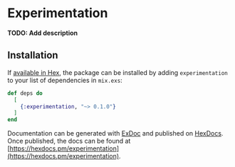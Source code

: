 # Experimentation

**TODO: Add description**

## Installation

If [available in Hex](https://hex.pm/docs/publish), the package can be installed
by adding `experimentation` to your list of dependencies in `mix.exs`:

```elixir
def deps do
  [
    {:experimentation, "~> 0.1.0"}
  ]
end
```

Documentation can be generated with [ExDoc](https://github.com/elixir-lang/ex_doc)
and published on [HexDocs](https://hexdocs.pm). Once published, the docs can
be found at [https://hexdocs.pm/experimentation](https://hexdocs.pm/experimentation).

